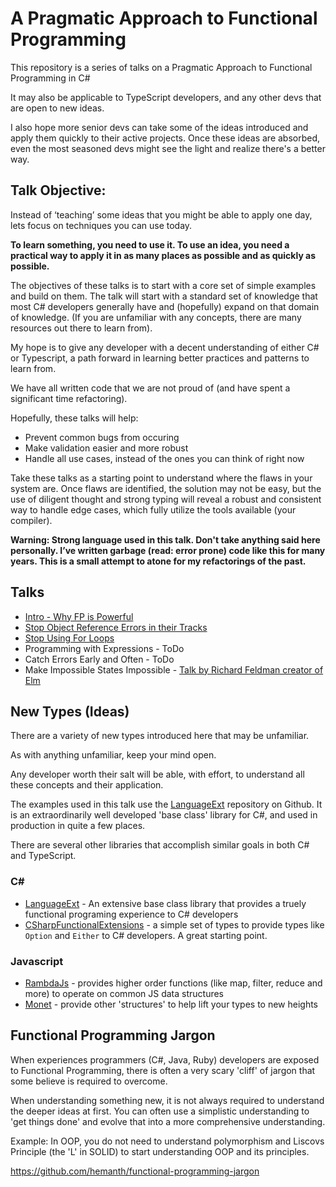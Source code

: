 # A Pragmatic Approach to Functional Programming

This repository is a series of talks on a Pragmatic Approach to Functional Programming in C#

It may also be applicable to TypeScript developers, and any other devs that are open to new ideas.

I also hope more senior devs can take some of the ideas introduced and apply them quickly to their active projects. Once these ideas are absorbed, even the most seasoned devs might see the light and realize there's a better way.

## Talk Objective:
Instead of ‘teaching’ some ideas that you might be able to apply one day, lets focus on techniques you can use today. 

**To learn something, you need to use it. To use an idea, you need a practical way to apply it in as many places as possible and as quickly as possible.**

The objectives of these talks is to start with a core set of simple examples and build on them. The talk will start with a standard set of knowledge that most C# developers generally have and (hopefully) expand on that domain of knowledge.
(If you are unfamiliar with any concepts, there are many resources out there to learn from).

My hope is to give any developer with a decent understanding of either C# or Typescript, a path forward in learning better practices and patterns to learn from.

We have all written code that we are not proud of (and have spent a significant time refactoring).

Hopefully, these talks will help:

- Prevent common bugs from occuring
- Make validation easier and more robust
- Handle all use cases, instead of the ones you can think of right now

Take these talks as a starting point to understand where the flaws in your system are. Once flaws are identified, the solution may not be easy, but the use of diligent thought and strong typing will reveal a robust and consistent way to handle edge cases, which fully utilize the tools available (your compiler).

**Warning: Strong language used in this talk. Don't take anything said here personally. I’ve written garbage (read: error prone) code like this for many years. This is a small attempt to atone for my refactorings of the past.**

## Talks

* [Intro - Why FP is Powerful](WhyFpIsPowerful.md)
* [Stop Object Reference Errors in their Tracks](StopNullReferencesInTheirTracks.md)
* [Stop Using For Loops](StopUsingForLoops.md)
* Programming with Expressions - ToDo
* Catch Errors Early and Often - ToDo
* Make Impossible States Impossible - [Talk by Richard Feldman creator of Elm](https://www.youtube.com/watch?v=IcgmSRJHu_8)


## New Types (Ideas)

There are a variety of new types introduced here that may be unfamiliar.

As with anything unfamiliar, keep your mind open. 

Any developer worth their salt will be able, with effort, to understand all these concepts and their application.

The examples used in this talk use the [LanguageExt](https://github.com/louthy/language-ext) repository on Github. It is an extraordinarily well developed 'base class' library for C#, and used in production in quite a few places.

There are several other libraries that accomplish similar goals in both C# and TypeScript.

### C#

* [LanguageExt](https://github.com/louthy/language-ext) - An extensive base class library that provides a truely functional programing experience to C# developers
* [CSharpFunctionalExtensions](https://github.com/vkhorikov/CSharpFunctionalExtensions) - a simple set of types to provide types like `Option` and `Either` to C# developers. A great starting point.

### Javascript

* [RambdaJs](http://ramdajs.com/) - provides higher order functions (like map, filter, reduce and more) to operate on common JS data structures
* [Monet](https://monet.github.io/monet.js/) - provide other 'structures' to help lift your types to new heights


## Functional Programming Jargon

When experiences programmers (C#, Java, Ruby) developers are exposed to Functional Programming, there is often a very scary 'cliff' of jargon that some believe is required to overcome.

When understanding something new, it is not always required to understand the deeper ideas at first. You can often use a simplistic understanding to 'get things done' and evolve that into a more comprehensive understanding.

Example:
In OOP, you do not need to understand polymorphism and Liscovs Principle (the 'L' in SOLID) to start understanding OOP and its principles.

https://github.com/hemanth/functional-programming-jargon

